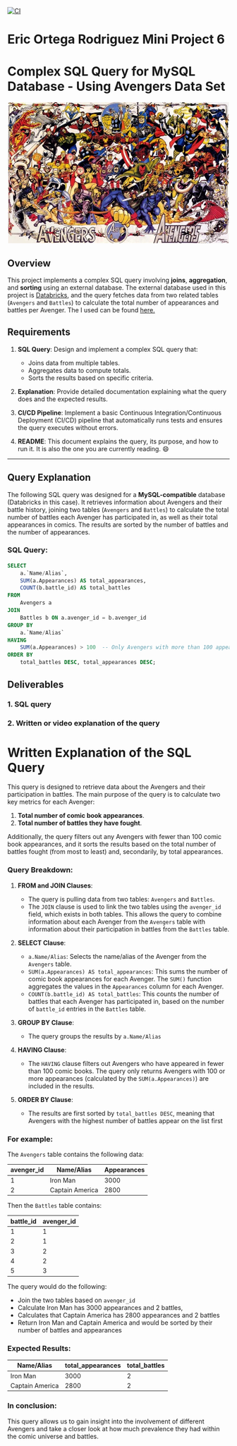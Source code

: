 [![CI](https://github.com/nogibjj/Eric_Ortega_Rodriguez_Mini_Project_6/actions/workflows/cicd.yml/badge.svg)](https://github.com/nogibjj/Eric_Ortega_Rodriguez_Mini_Project_6/actions/workflows/cicd.yml)
# Eric Ortega Rodriguez Mini Project 6

# Complex SQL Query for MySQL Database - Using Avengers Data Set

<p align="center">
  <img src="image-5.png" alt="Avengers Data Set">
</p>

## Overview
This project implements a complex SQL query involving **joins**, **aggregation**, and **sorting** using an external database. The external database used in this project is [Databricks](https://databricks.com/), and the query fetches data from two related tables (`Avengers` and `Battles`) to calculate the total number of appearances and battles per Avenger. The I used can be found [here.](https://github.com/fivethirtyeight/data/tree/refs/heads/master/avengers)

## Requirements
1. **SQL Query**: Design and implement a complex SQL query that:
   - Joins data from multiple tables.
   - Aggregates data to compute totals.
   - Sorts the results based on specific criteria.

2. **Explanation**: Provide detailed documentation explaining what the query does and the expected results.

3. **CI/CD Pipeline**: Implement a basic Continuous Integration/Continuous Deployment (CI/CD) pipeline that automatically runs tests and ensures the query executes without errors.

4. **README**: This document explains the query, its purpose, and how to run it. It is also the one you are currently reading. 😄

---

## Query Explanation

The following SQL query was designed for a **MySQL-compatible** database (Databricks in this case). It retrieves information about Avengers and their battle history, joining two tables (`Avengers` and `Battles`) to calculate the total number of battles each Avenger has participated in, as well as their total appearances in comics. The results are sorted by the number of battles and the number of appearances.

### SQL Query:

```sql
SELECT 
    a.`Name/Alias`, 
    SUM(a.Appearances) AS total_appearances, 
    COUNT(b.battle_id) AS total_battles
FROM 
    Avengers a
JOIN 
    Battles b ON a.avenger_id = b.avenger_id
GROUP BY 
    a.`Name/Alias`
HAVING 
    SUM(a.Appearances) > 100  -- Only Avengers with more than 100 appearances
ORDER BY 
    total_battles DESC, total_appearances DESC;

```
## Deliverables 
### 1. SQL query
### 2. Written or video explanation of the query

# Written Explanation of the SQL Query

This query is designed to retrieve data about the Avengers and their participation in battles. The main purpose of the query is to calculate two key metrics for each Avenger:

1. **Total number of comic book appearances**.
2. **Total number of battles they have fought**.

Additionally, the query filters out any Avengers with fewer than 100 comic book appearances, and it sorts the results based on the total number of battles fought (from most to least) and, secondarily, by total appearances.

### Query Breakdown:

1. **FROM and JOIN Clauses**:
   - The query is pulling data from two tables: `Avengers` and `Battles`.
   - The `JOIN` clause is used to link the two tables using the `avenger_id` field, which exists in both tables. This allows the query to combine information about each Avenger from the `Avengers` table with information about their participation in battles from the `Battles` table.

2. **SELECT Clause**:
   - `a.Name/Alias`: Selects the name/alias of the Avenger from the `Avengers` table.
   - `SUM(a.Appearances) AS total_appearances`: This sums the number of comic book appearances for each Avenger. The `SUM()` function aggregates the values in the `Appearances` column for each Avenger.
   - `COUNT(b.battle_id) AS total_battles`: This counts the number of battles that each Avenger has participated in, based on the number of `battle_id` entries in the `Battles` table.

3. **GROUP BY Clause**:
   - The query groups the results by `a.Name/Alias`
4. **HAVING Clause**:
   - The `HAVING` clause filters out Avengers who have appeared in fewer than 100 comic books. The query only returns Avengers with 100 or more appearances (calculated by the `SUM(a.Appearances)`) are included in the results.

5. **ORDER BY Clause**:
   - The results are first sorted by `total_battles DESC`, meaning that Avengers with the highest number of battles appear on the list first

### For example:

The `Avengers` table contains the following data:

| avenger_id | Name/Alias      | Appearances |
|------------|-----------------|-------------|
| 1          | Iron Man        | 3000        |
| 2          | Captain America | 2800        |

Then the `Battles` table contains:

| battle_id | avenger_id |
|-----------|------------|
| 1         | 1          |
| 2         | 1          |
| 3         | 2          |
| 4         | 2          |
| 5         | 3          |

The query would do the following:
- Join the two tables based on `avenger_id`
- Calculate Iron Man has 3000 appearances and 2 battles, 
- Calculates that Captain America has 2800 appearances and 2 battles
- Return Iron Man and Captain America and would be sorted by their number of battles and appearances

### Expected Results:

| Name/Alias      | total_appearances | total_battles |
|-----------------|-------------------|---------------|
| Iron Man        | 3000              | 2             |
| Captain America | 2800              | 2             |


### In conclusion:

This query allows us to gain insight into the involvement of different Avengers and take a closer look at how much prevalence they had within the comic universe and battles.


